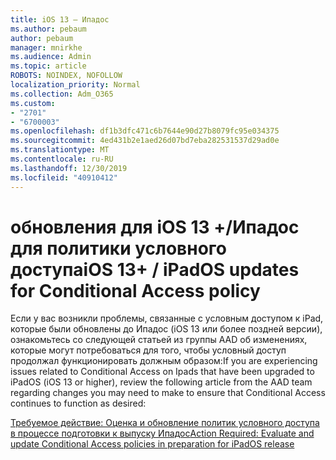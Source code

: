 ```yaml
---
title: iOS 13 — Ипадос
ms.author: pebaum
author: pebaum
manager: mnirkhe
ms.audience: Admin
ms.topic: article
ROBOTS: NOINDEX, NOFOLLOW
localization_priority: Normal
ms.collection: Adm_O365
ms.custom:
- "2701"
- "6700003"
ms.openlocfilehash: df1b3dfc471c6b7644e90d27b8079fc95e034375
ms.sourcegitcommit: 4ed431b2e1aed26d07bd7eba282531537d29ad0e
ms.translationtype: MT
ms.contentlocale: ru-RU
ms.lasthandoff: 12/30/2019
ms.locfileid: "40910412"
---
```

# <a name="ios-13--ipados-updates-for-conditional-access-policy"></a><span data-ttu-id="8607b-102">обновления для iOS 13 +/Ипадос для политики условного доступа</span><span class="sxs-lookup"><span data-stu-id="8607b-102">iOS 13+ / iPadOS updates for Conditional Access policy</span></span>

<span data-ttu-id="8607b-103">Если у вас возникли проблемы, связанные с условным доступом к iPad, которые были обновлены до Ипадос (iOS 13 или более поздней версии), ознакомьтесь со следующей статьей из группы AAD об изменениях, которые могут потребоваться для того, чтобы условный доступ продолжал функционировать должным образом:</span><span class="sxs-lookup"><span data-stu-id="8607b-103">If you are experiencing issues related to Conditional Access on Ipads that have been upgraded to iPadOS (iOS 13 or higher), review the following article from the AAD team regarding changes you may need to make to ensure that Conditional Access continues to function as desired:</span></span>

[<span data-ttu-id="8607b-104">Требуемое действие: Оценка и обновление политик условного доступа в процессе подготовки к выпуску Ипадос</span><span class="sxs-lookup"><span data-stu-id="8607b-104">Action Required: Evaluate and update Conditional Access policies in preparation for iPadOS release</span></span>](https://support.microsoft.com/help/4521038/action-required-update-conditional-access-policies-for-ipados)